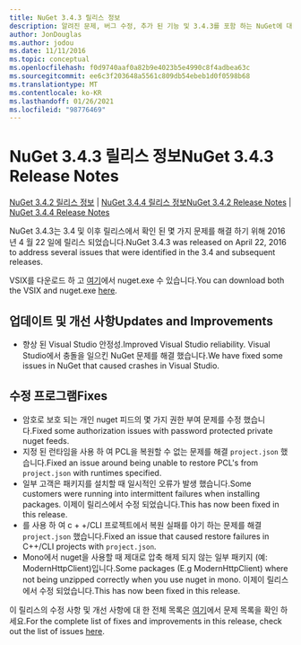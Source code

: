 ```yaml
---
title: NuGet 3.4.3 릴리스 정보
description: 알려진 문제, 버그 수정, 추가 된 기능 및 3.4.3를 포함 하는 NuGet에 대 한 릴리스 정보입니다.
author: JonDouglas
ms.author: jodou
ms.date: 11/11/2016
ms.topic: conceptual
ms.openlocfilehash: f0d9740aaf0a82b9e4023b5e4990c8f4adbea63c
ms.sourcegitcommit: ee6c3f203648a5561c809db54ebeb1d0f0598b68
ms.translationtype: MT
ms.contentlocale: ko-KR
ms.lasthandoff: 01/26/2021
ms.locfileid: "98776469"
---
```

# <a name="nuget-343-release-notes"></a><span data-ttu-id="1de75-103">NuGet 3.4.3 릴리스 정보</span><span class="sxs-lookup"><span data-stu-id="1de75-103">NuGet 3.4.3 Release Notes</span></span>

<span data-ttu-id="1de75-104">[NuGet 3.4.2 릴리스 정보](../release-notes/nuget-3.4.2.md)  |  [NuGet 3.4.4 릴리스 정보](../release-notes/nuget-3.4.4.md)</span><span class="sxs-lookup"><span data-stu-id="1de75-104">[NuGet 3.4.2 Release Notes](../release-notes/nuget-3.4.2.md) | [NuGet 3.4.4 Release Notes](../release-notes/nuget-3.4.4.md)</span></span>

<span data-ttu-id="1de75-105">NuGet 3.4.3는 3.4 및 이후 릴리스에서 확인 된 몇 가지 문제를 해결 하기 위해 2016 년 4 월 22 일에 릴리스 되었습니다.</span><span class="sxs-lookup"><span data-stu-id="1de75-105">NuGet 3.4.3 was released on April 22, 2016 to address several issues that were identified in the 3.4 and subsequent releases.</span></span>

<span data-ttu-id="1de75-106">VSIX를 다운로드 하 고 [여기](https://dist.nuget.org/index.html)에서 nuget.exe 수 있습니다.</span><span class="sxs-lookup"><span data-stu-id="1de75-106">You can download both the VSIX and nuget.exe [here](https://dist.nuget.org/index.html).</span></span>

## <a name="updates-and-improvements"></a><span data-ttu-id="1de75-107">업데이트 및 개선 사항</span><span class="sxs-lookup"><span data-stu-id="1de75-107">Updates and Improvements</span></span>

* <span data-ttu-id="1de75-108">향상 된 Visual Studio 안정성.</span><span class="sxs-lookup"><span data-stu-id="1de75-108">Improved Visual Studio reliability.</span></span> <span data-ttu-id="1de75-109">Visual Studio에서 충돌을 일으킨 NuGet 문제를 해결 했습니다.</span><span class="sxs-lookup"><span data-stu-id="1de75-109">We have fixed some issues in NuGet that caused crashes in Visual Studio.</span></span>

## <a name="fixes"></a><span data-ttu-id="1de75-110">수정 프로그램</span><span class="sxs-lookup"><span data-stu-id="1de75-110">Fixes</span></span>

* <span data-ttu-id="1de75-111">암호로 보호 되는 개인 nuget 피드의 몇 가지 권한 부여 문제를 수정 했습니다.</span><span class="sxs-lookup"><span data-stu-id="1de75-111">Fixed some authorization issues with password protected private nuget feeds.</span></span>
* <span data-ttu-id="1de75-112">지정 된 런타임을 사용 하 여 PCL을 복원할 수 없는 문제를 해결 `project.json` 했습니다.</span><span class="sxs-lookup"><span data-stu-id="1de75-112">Fixed an issue around being unable to restore PCL's from `project.json` with runtimes specified.</span></span>
* <span data-ttu-id="1de75-113">일부 고객은 패키지를 설치할 때 일시적인 오류가 발생 했습니다.</span><span class="sxs-lookup"><span data-stu-id="1de75-113">Some customers were running into intermittent failures when installing packages.</span></span> <span data-ttu-id="1de75-114">이제이 릴리스에서 수정 되었습니다.</span><span class="sxs-lookup"><span data-stu-id="1de75-114">This has now been fixed in this release.</span></span>
* <span data-ttu-id="1de75-115">를 사용 하 여 c + +/CLI 프로젝트에서 복원 실패를 야기 하는 문제를 해결 `project.json` 했습니다.</span><span class="sxs-lookup"><span data-stu-id="1de75-115">Fixed an issue that caused restore failures in C++/CLI projects with `project.json`.</span></span>
* <span data-ttu-id="1de75-116">Mono에서 nuget을 사용할 때 제대로 압축 해제 되지 않는 일부 패키지 (예: ModernHttpClient)입니다.</span><span class="sxs-lookup"><span data-stu-id="1de75-116">Some packages (E.g ModernHttpClient) where not being unzipped correctly when you use nuget in mono.</span></span> <span data-ttu-id="1de75-117">이제이 릴리스에서 수정 되었습니다.</span><span class="sxs-lookup"><span data-stu-id="1de75-117">This has now been fixed in this release.</span></span>

<span data-ttu-id="1de75-118">이 릴리스의 수정 사항 및 개선 사항에 대 한 전체 목록은 [여기](https://github.com/NuGet/Home/issues?q=is%3Aissue+milestone%3A3.4.3+is%3Aclosed)에서 문제 목록을 확인 하세요.</span><span class="sxs-lookup"><span data-stu-id="1de75-118">For the complete list of fixes and improvements in this release, check out the list of issues [here](https://github.com/NuGet/Home/issues?q=is%3Aissue+milestone%3A3.4.3+is%3Aclosed).</span></span>